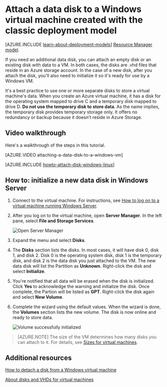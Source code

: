 <properties
	pageTitle="Attach a disk to a VM | Azure"
	description="Attach a data disk to a Windows virtual machine created with the classic deployment model and initialize it."
	services="virtual-machines, storage"
	documentationCenter=""
	authors="cynthn"
	manager="timlt"
	editor="tysonn"
	tags="azure-service-management"/>

<tags
	ms.service="virtual-machines"
	ms.date="02/03/2016"
	wacn.date=""/>

# Attach a data disk to a Windows virtual machine created with the classic deployment model

[AZURE.INCLUDE [learn-about-deployment-models](../includes/learn-about-deployment-models-classic-include.md)] [Resource Manager model](/documentation/articles/virtual-machines-attach-disk-preview).

If you need an additional data disk, you can attach an empty disk or an existing disk with data to a VM. In both cases, the disks are .vhd files that reside in an Azure storage account. In the case of a new disk, after you attach the disk, you'll also need to initialize it so it's ready for use by a Windows VM.

It's a best practice to use one or more separate disks to store a virtual machine's data. When you create an Azure virtual machine, it has a disk for the operating system mapped to drive C and a temporary disk mapped to drive D. **Do not use the temporary disk to store data**. As the name implies, the temporary disk provides temporary storage only. It offers no redundancy or backup because it doesn't reside in Azure Storage.

## Video walkthrough

Here's a walkthrough of the steps in this tutorial.

[AZURE.VIDEO attaching-a-data-disk-to-a-windows-vm]

[AZURE.INCLUDE [howto-attach-disk-windows-linux](../includes/howto-attach-disk-windows-linux.md)]

## <a id="initializeinWS"></a>How to: initialize a new data disk in Windows Server

1. Connect to the virtual machine. For instructions, see [How to log on to a virtual machine running Windows Server][logon].

2. After you log on to the virtual machine, open **Server Manager**. In the left pane, select **File and Storage Services**.

	![Open Server Manager](./media/storage-windows-attach-disk/fileandstorageservices.png)

3. Expand the menu and select **Disks**.

4. The **Disks** section lists the disks. In most cases, it will have disk 0, disk 1, and disk 2. Disk 0 is the operating system disk, disk 1 is the temporary disk, and disk 2 is the data disk you just attached to the VM. The new data disk will list the Partition as **Unknown**. Right-click the disk and select **Initialize**.

5.	You're notified that all data will be erased when the disk is initialized. Click **Yes** to acknowledge the warning and initialize the disk. Once complete, the Partion will be listed as **GPT**. Right-click the disk again and select **New Volume**.

6.	Complete the wizard using the default values. When the wizard is done, the **Volumes** section lists the new volume. The disk is now online and ready to store data.

	![Volume successfully initialized](./media/storage-windows-attach-disk/newvolumecreated.png)

> [AZURE.NOTE] The size of the VM determines how many disks you can attach to it. For details, see [Sizes for virtual machines](/documentation/articles/virtual-machines-size-specs).

## Additional resources

[How to detach a disk from a Windows virtual machine](/documentation/articles/storage-windows-detach-disk)

[About disks and VHDs for virtual machines](/documentation/articles/virtual-machines-disks-vhds)

[logon]: /documentation/articles/virtual-machines-log-on-windows-server
